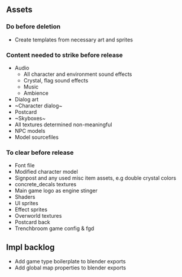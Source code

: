 ## Assets

### Do before deletion

- Create templates from necessary art and sprites

### Content needed to strike before release

- Audio
  - All character and environment sound effects
  - Crystal, flag sound effects
  - Music
  - Ambience
- Dialog art
- ~Character dialog~
- Postcard
- ~Skyboxes~
- All textures determined non-meaningful
- NPC models
- Model sourcefiles

### To clear before release

- Font file
- Modified character model
- Signpost and any used misc item assets, e.g double crystal colors
- concrete_decals textures
- Main game logo as engine stinger
- Shaders
- UI sprites
- Effect sprites
- Overworld textures
- Postcard back
- Trenchbroom game config & fgd

## Impl backlog

- Add game type boilerplate to blender exports
- Add global map properties to blender exports
